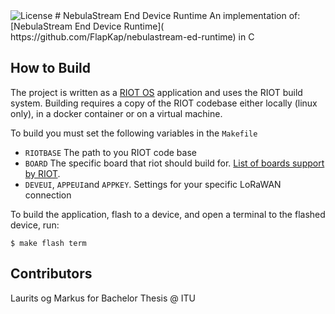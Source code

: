<img alt="License" src="https://img.shields.io/badge/license-MIT-brightgreen.svg"/>
# NebulaStream End Device Runtime
An implementation of: [NebulaStream End Device Runtime]( https://github.com/FlapKap/nebulastream-ed-runtime) in C

## How to Build
The project is written as a [RIOT OS](https://github.com/RIOT-OS/RIOT/blob/master/examples/lorawan/main.c) application and uses the RIOT build system. Building requires a copy of the RIOT codebase either locally (linux only), in a docker container or on a virtual machine.

To build you must set the following variables in the `Makefile`
- `RIOTBASE` The path to you RIOT code base
- `BOARD` The specific board that riot should build for. [List of boards support by RIOT](https://doc.riot-os.org/group__boards.html).
- `DEVEUI`, `APPEUI`and `APPKEY`. Settings for your specific LoRaWAN connection

To build the application, flash to a device, and open a terminal to the flashed device, run:

`$ make flash term`

## Contributors
Laurits og Markus for Bachelor Thesis @ ITU
